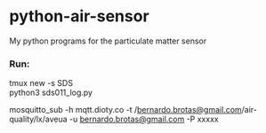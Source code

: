 # python-air-sensor
My python programs for the  particulate matter sensor 
### Run:
tmux new -s SDS  
python3 sds011_log.py  

mosquitto_sub -h mqtt.dioty.co -t /bernardo.brotas@gmail.com/air-quality/lx/aveua  -u bernardo.brotas@gmail.com -P xxxxx

